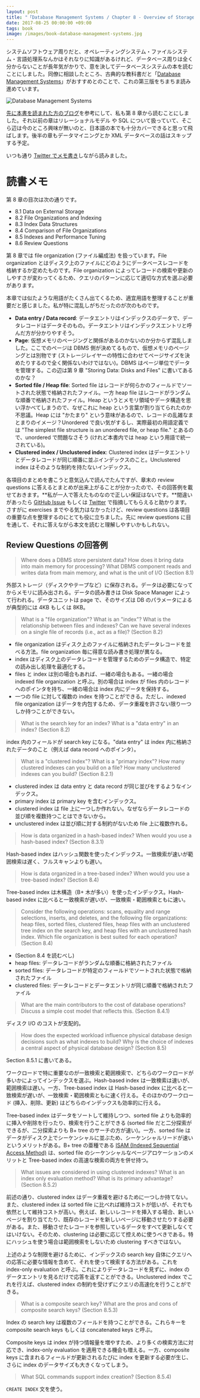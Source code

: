 ```yaml
---
layout: post
title: "「Database Management Systems / Chapter 8 - Overview of Storage and Indexing」読了"
date: 2017-08-25 00:00:00 +09:00
tags: book
image: /images/book-database-management-systems.jpg
---
```


システムソフトウェア周りだと、オペレーティングシステム・ファイルシステム・言語処理系なんかはそれなりに知識があるけれど、データベース周りは全く分からないことが長年気がかりで、意を決してデータベースシステムの本を読むことにしました。同僚に相談したところ、古典的な教科書だと「[Database Management Systems](http://amzn.to/2w85FJY)」がおすすめとのことで、これの第三版をちまちま読み進めています。

![Database Management Systems](/images/book-database-management-systems.jpg)

[先に本書を読まれた方のブログ](http://d.hatena.ne.jp/nowokay/20120323)を参考にして、私も第 8 章から読むことにしました。それ以前の章はリレーショナルモデル や SQL について扱っていて、そこら辺は今のところ興味が無いのと、日本語の本でも十分カバーできると思って飛ばします。後半の章もデータマイニングとか XML データベースの話はスキップする予定。

いつも通り [Twitter でメモ書き](https://twitter.com/nhiroki_/status/884547606562713600)しながら読みました。

# 読書メモ

第 8 章の目次は次の通りです。

- 8.1 Data on External Storage
- 8.2 File Organizations and Indexing
- 8.3 Index Data Structures
- 8.4 Comparison of File Organizations
- 8.5 Indexes and Performance Tuning
- 8.6 Review Questions

第 8 章では file organization (ファイル編成法) を扱っています。File organization とはディスク上のファイルにどのようにデータベースレコードを格納するか定めたものです。File organization によってレコードの検索や更新のしやすさが変わってくるため、クエリのパターンに応じて適切な方式を選ぶ必要があります。

本章では似たような用語がたくさん出てくるため、適宜用語を整理することが重要だと感じました。私が特に混乱しがちだったのが次のものです。

- **Data entry / Data record**: データエントリはインデックスのデータで、データレコードはデータそのもの。データエントリはインデックスエントリと呼んだ方が分かりやすそう。
- **Page**: 仮想メモリのページングと関係があるのかないのか分からず混乱しました。ここでのページは DBMS 側が決めてるもので、仮想メモリのページングとは別物です (ストレージレイヤーの特性に合わせてページサイズを決めたりするので全く関係ないわけではない)。DBMS はページ単位でデータを管理する。この辺は第 9 章 "Storing Data: Disks and Files" に書いてあるのかな？
- **Sorted file / Heap file**: Sorted file はレコードが何らかのフィールドでソートされた状態で格納されたファイル。一方 heap file はレコードがランダムな順番で格納されたファイル。Heap というとメモリ領域やデータ構造を思い浮かべてしまうので、なぜこれに heap という言葉が割り当てられたのか不思議。Heap には "かたまり" という意味があるので、レコードの乱雑なまとまりのイメージ？Unordered で良い気がするし、実際最初の用語定義では "The simplest file structure is an unordered file, or heap file." とあるので、unordered で問題なさそう (けれど本書内では heap という用語で統一されている)。
- **Clustered index / Unclustered index**: Clustered index はデータエントリとデータレコードが同じ順番に並ぶインデックスのこと。Unclustered index はそのような制約を持たないインデックス。

各項目のまとめを書こうと意気込んで読んでたんですが、章末の review questions に答えるとまとめが出来上がることが分かったので、その回答例を載せておきます。**私が一人で答えたものなので正しい保証はないです。**間違いがあったら [GitHub Issue](https://github.com/nhiroki/nhiroki.github.io/issues) もしくは [Twitter](https://twitter.com/nhiroki_) で指摘してもらえると助かります。さすがに exercises までやる気力はなかったけど、review questions は各項目の重要な点を整理するのにとても役に立ちました。先に review questions に目を通して、それに答えながら本文を読むと理解しやすいかもしれない。

## Review Questions の回答例

> Where does a DBMS store persistent data? How does it bring data into main memory for processing? What DBMS component reads and writes data from main memory, and what is the unit of I/O (Section 8.1)

外部ストレージ（ディスクやテープなど）に保存される。データは必要になってからメモリに読み出される。データの読み書きは Disk Space Manager によって行われる。データユニットは page で、そのサイズは DB のパラメータによるが典型的には 4KB もしくは 8KB。

> What is a "file organization"? What is an "index"? What is the relationship between files and indexes? Can we have several indexes on a single file of records (i.e., act as a file)? (Section 8.2)

- file organization はディスク上のファイルに格納されたデータレコードを並べる方法。file organization 毎に得意な読み書き処理が異なる。
- index はディスク上のデータレコードを管理するためのデータ構造で、特定の読み出し処理を最適化する。
- files と index は別の場合もあれば、一緒の場合もある。一緒の場合 indexed file organization と呼ぶ。別の場合は index が files 内のレコードへのポインタを持ち、一緒の場合は index 内にデータを保持する。
- 一つの file に対して複数の index を持つことができる。ただし、indexed file organization はデータを内包するため、データ重複を許さない限り一つしか持つことができない。

> What is the search key for an index? What is a "data entry" in an index? (Section 8.2)

index 内のフィールドが search key になる。"data entry" は index 内に格納されたデータのこと（例えば data record へのポインタ）。

> What is a "clustered index"? What is a "primary index"? How many clustered indexes can you build on a file? How many unclustered indexes can you build? (Section 8.2.1)

- clustered index は data entry と data record が同じ並びをするようなインデックス。
- primary index は primary key を含むインデックス。
- clustered index は file 上に一つしか作れない。なぜならデータレコードの並び順を複数持つことはできないから。
- unclustered index は並び順に対する制約がないため file 上に複数作れる。

> How is data organized in a hash-based index? When would you use a hash-based index? (Section 8.3.1)

Hash-based index はハッシュ関数を使ったインデックス。一致検索が速いが範囲検索は遅く、フルスキャンよりも遅い。

> How is data organized in a tree-based index? When would you use a tree-based index? (Section 8.4)

Tree-based index は木構造（B+ 木が多い）を使ったインデックス。Hash-based index に比べると一致検索が遅いが、一致検索・範囲検索ともに速い。

> Consider the following operations: scans, equality and range selections, inserts, and deletes, and the following file organizations: heap files, sorted files, clustered files, heap files with an unclustered tree index on the search key, and heap files with an unclustered hash index. Which file organization is best suited for each operation? (Section 8.4)

- (Section 8.4 を読むべし)
- heap files: データレコードがランダムな順番に格納されたファイル
- sorted files: データレコードが特定のフィールドでソートされた状態で格納されたファイル
- clustered files: データレコードとデータエントリが同じ順番で格納されたファイル

> What are the main contributors to the cost of database operations? Discuss a simple cost model that reflects this. (Section 8.4.1)

ディスク I/O のコストが支配的。

> How does the expected workload influence physical database design decisions such as what indexes to build? Why is the choice of indexes a central aspect of physical database design? (Section 8.5)

Section 8.5.1 に書いてある。

ワークロードで特に重要なのが一致検索と範囲検索で、どちらのワークロードが多いかによってインデックスを選ぶ。Hash-based index は一致検索は速いが、範囲検索は遅い。一方、Tree-based index は Hash-based index に比べると一致検索が遅いが、一致検索・範囲検索ともに速く行える。そのほかのワークロード (挿入、削除、更新) はどちらのインデックスも効率的に行える。

Tree-based index はデータをソートして維持しつつ、sorted file よりも効率的に挿入や削除を行ったり、検索を行うことができる (sorted file だと二分探索ができるが、二分探索よりも B+ tree のサーチの方が速い)。一方、sorted file はデータがディスク上でシーケンシャルに並ぶため、シーケンシャルリードが速いというメリットがある。B+ tree の亜種である [ISAM (Indexed Sequential Access Method)](https://en.wikipedia.org/wiki/ISAM) は、sorted file のシーケンシャルなページアロケーションのメリットと Tree-based index の高速な検索の両方を併せ持つ。

> What issues are considered in using clustered indexes? What is an index only evaluation method? What is its primary advantage? (Section 8.5.2)

前述の通り、clustered index はデータ重複を避けるために一つしか持てない。また、clustered index は sorted file に比べれば維持コストが低いが、それでも依然として維持コストが高い。例えば、新しいレコードを挿入する場合、新しいページを割り当てたり、既存のレコードを新しいページに移動させたりする必要がある。また、移動させたレコードを参照しているデータをすべて更新しなくてはいけない。そのため、clustering は必要に応じて控えめに使うべきである。特にハッシュを使う場合は範囲検索をしないため clustering すべきではない。

上述のような制限を避けるために、インデックスの search key 自体にクエリへの応答に必要な情報を含めて、それを使って検索する方法がある。これを index-only evaluation と呼ぶ。これによりデータレコードを見ずに、index のデータエントリを見るだけで応答を返すことができる。Unclustered index でこれを行えば、clustered index の制約を受けずにクエリの高速化を行うことができる。

> What is a composite search key? What are the pros and cons of composite search keys? (Section 8.5.3)

Index の search key は複数のフィールドを持つことができる。これらキーを composite search keys もしくは concatenated keys と呼ぶ。

Composite keys は index が持つ情報量を増やすため、より多くの検索方法に対応でき、index-only evaluation を適用できる機会も増える。一方、composite keys に含まれるフィールドが更新されるたびに index を更新する必要が生じ、さらに index のデータサイズも大きくなってしまう。

> What SQL commands support index creation? (Section 8.5.4)

```CREATE INDEX``` 文を使う。
